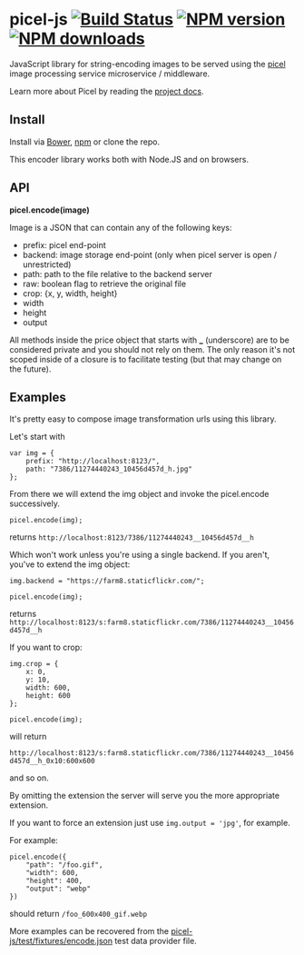 # picel-js [![Build Status](http://img.shields.io/travis/henvic/picel-js/master.svg?style=flat)](https://travis-ci.org/henvic/picel-js) [![NPM version](http://img.shields.io/npm/v/picel.svg?style=flat)](http://npmjs.org/picel) [![NPM downloads](http://img.shields.io/bower/v/picel.svg?style=flat)](http://npmjs.org/picel)

JavaScript library for string-encoding images to be served using the [picel](https://github.com/henvic/picel) image processing service microservice / middleware.

Learn more about Picel by reading the [project docs](https://github.com/henvic/picel#readme).

## Install
Install via [Bower](http://bower.io/), [npm](https://www.npmjs.com/) or clone the repo.

This encoder library works both with Node.JS and on browsers.

## API
**picel.encode(image)**

Image is a JSON that can contain any of the following keys:
* prefix: picel end-point
* backend: image storage end-point (only when picel server is open / unrestricted)
* path: path to the file relative to the backend server
* raw: boolean flag to retrieve the original file
* crop: {x, y, width, height}
* width
* height
* output

All methods inside the price object that starts with **_** (underscore) are to be considered private and you should not rely on them. The only reason it's not scoped inside of a closure is to facilitate testing (but that may change on the future).

## Examples
It's pretty easy to compose image transformation urls using this library.

Let's start with
```
var img = {
    prefix: "http://localhost:8123/",
    path: "7386/11274440243_10456d457d_h.jpg"
};
```

From there we will extend the img object and invoke the picel.encode successively.


```
picel.encode(img);
```
returns
`http://localhost:8123/7386/11274440243__10456d457d__h`

Which won't work unless you're using a single backend. If you aren't, you've to extend the img object:

```
img.backend = "https://farm8.staticflickr.com/";

picel.encode(img);
```
returns
`http://localhost:8123/s:farm8.staticflickr.com/7386/11274440243__10456d457d__h`

If you want to crop:
```
img.crop = {
    x: 0,
    y: 10,
    width: 600,
    height: 600
};

picel.encode(img);
```
will return

`http://localhost:8123/s:farm8.staticflickr.com/7386/11274440243__10456d457d__h_0x10:600x600`

and so on.

By omitting the extension the server will serve you the more appropriate extension.

If you want to force an extension just use `img.output = 'jpg'`, for example.

For example:
```
picel.encode({
    "path": "/foo.gif",
    "width": 600,
    "height": 400,
    "output": "webp"
})
```
should return `/foo_600x400_gif.webp`


More examples can be recovered from the [picel-js/test/fixtures/encode.json](https://github.com/henvic/picel-js/blob/master/test/fixtures/encode.json) test data provider file.
